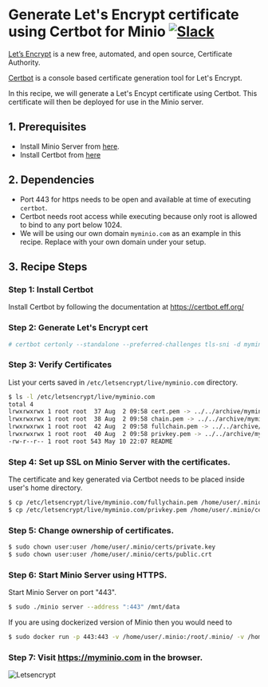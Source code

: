 # Generate Let's Encrypt certificate using Certbot for Minio [![Slack](https://slack.minio.io/slack?type=svg)](https://slack.minio.io)
[Let’s Encrypt](https://letsencrypt.org/) is a new free, automated, and open source, Certificate Authority.

[Certbot](https://certbot.eff.org/) is a console based certificate generation tool for Let's Encrypt.

In this recipe, we will generate a Let's Encypt certificate using Certbot. This certificate will then be deployed for use in the Minio server.

## 1. Prerequisites
- Install Minio Server from [here](https://docs.minio.io/docs/minio).
- Install Certbot from [here](https://certbot.eff.org/)

## 2. Dependencies
- Port 443 for https needs to be open and available at time of executing `certbot`.
- Certbot needs root access while executing because only root is allowed to bind to any port below 1024.
- We will be using our own domain ``myminio.com``  as an example in this recipe. Replace with your own domain under your setup.

## 3. Recipe Steps

### Step 1: Install Certbot
Install Certbot by following the documentation at https://certbot.eff.org/

### Step 2: Generate Let's Encrypt cert
```sh
# certbot certonly --standalone --preferred-challenges tls-sni -d myminio.com --staple-ocsp -m test@yourdomain.io --agree-tos
```

### Step 3: Verify Certificates
List your certs saved in `/etc/letsencrypt/live/myminio.com` directory.
```sh
$ ls -l /etc/letsencrypt/live/myminio.com
total 4
lrwxrwxrwx 1 root root  37 Aug  2 09:58 cert.pem -> ../../archive/myminio.com/cert4.pem
lrwxrwxrwx 1 root root  38 Aug  2 09:58 chain.pem -> ../../archive/myminio.com/chain4.pem
lrwxrwxrwx 1 root root  42 Aug  2 09:58 fullchain.pem -> ../../archive/myminio.com/fullchain4.pem
lrwxrwxrwx 1 root root  40 Aug  2 09:58 privkey.pem -> ../../archive/myminio.com/privkey4.pem
-rw-r--r-- 1 root root 543 May 10 22:07 README
```

### Step 4: Set up SSL on Minio Server with the certificates.
The certificate and key generated via Certbot needs to be placed inside user's home directory.
```sh
$ cp /etc/letsencrypt/live/myminio.com/fullychain.pem /home/user/.minio/certs/public.crt
$ cp /etc/letsencrypt/live/myminio.com/privkey.pem /home/user/.minio/certs/private.key
```

### Step 5: Change ownership of certificates.
```sh
$ sudo chown user:user /home/user/.minio/certs/private.key
$ sudo chown user:user /home/user/.minio/certs/public.crt
```

### Step 6: Start Minio Server using HTTPS.
Start Minio Server on port "443".
```sh
$ sudo ./minio server --address ":443" /mnt/data
```

If you are using dockerized version of Minio then you would need to
```sh
$ sudo docker run -p 443:443 -v /home/user/.minio:/root/.minio/ -v /home/user/data:/data minio/minio server --address ":443" /data
```

### Step 7: Visit <https://myminio.com> in the browser.
![Letsencrypt](https://github.com/minio/cookbook/blob/master/docs/screenshots/letsencrypt-certbot-minio.jpg?raw=true)
